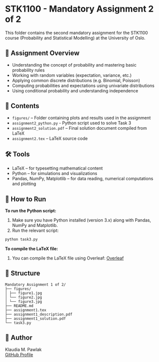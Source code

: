 # STK1100 - Mandatory Assignment 2 of 2

This folder contains the second mandatory assignment for the STK1100 course (Probability and Statistical Modelling) at the University of Oslo.

## 📝 Assignment Overview

- Understanding the concept of probability and mastering basic probability rules
- Working with random variables (expectation, variance, etc.)
- Applying common discrete distributions (e.g. Binomial, Poisson)
- Computing probabilities and expectations using univariate distributions
- Using conditional probability and understanding independence

## 📄 Contents

- `figures/` – Folder containing plots and results used in the assignment
- `assignment2_python.py` - Python script used to solve Task 3
- `assignment2_solution.pdf` – Final solution document compiled from LaTeX
- `assignment2.tex` – LaTeX source code

## 🛠 Tools

- LaTeX – for typesetting mathematical content
- Python – for simulations and visualizations
- Pandas, NumPy, Matplotlib – for data reading, numerical computations and plotting

## 🚀 How to Run

**To run the Python script:**

 1. Make sure you have Python installed (version 3.x) along with Pandas, NumPy and Matplotlib.
 2. Run the relevant script:

```bash
python task3.py
```

**To compile the LaTeX file:**

 1. You can compile the LaTeX file using Overleaf: [Overleaf](https://www.overleaf.com/)

## 📂 Structure

```
Mandatory Assignment 1 of 2/
├── figures/
│ ├── figure1.jpg
│ └── figure2.jpg
│ └── figure3.jpg
├── README.md
├── assignment1.tex
├── assignment1_description.pdf
├── assignment1_solution.pdf
└── task3.py
```

## 👤 Author

Klaudia M. Pawlak  
[GitHub Profile](https://github.com/klaudiapawlak)
